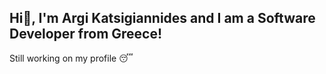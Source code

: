 ## Hi👋, I'm Argi Katsigiannides and I am a Software Developer from Greece! 

<!-- ### 👨‍💻 Languages and Tools -->

<!-- [![HTML5](https://img.shields.io/badge/html5-%23E34F26.svg?&style=for-the-badge&logo=html5&logoColor=white)](https://github.com/argi-dev)
[![CSS3](https://img.shields.io/badge/css3-%231572B6.svg?&style=for-the-badge&logo=css3&logoColor=white)](https://github.com/argi-dev)
[![Javascript](https://img.shields.io/badge/javascript-%23F7DF1E.svg?&style=for-the-badge&logo=javascript&logoColor=black)](https://github.com/argi-dev)
[![React](https://img.shields.io/badge/react-%2361DAFB.svg?&style=for-the-badge&logo=react&logoColor=black)](https://github.com/argi-dev)
[![Three.js](https://img.shields.io/badge/three.js-%23000000.svg?&style=for-the-badge&logo=three.js&logoColor=white)](https://github.com/argi-dev)
[![Mongodb](https://img.shields.io/badge/mongodb-%2347A248.svg?&style=for-the-badge&logo=mongodb&logoColor=white)](https://github.com/argi-dev)
 -->
Still working on my profile 😴

<!--
**argi-dev/argi-dev** is a ✨ _special_ ✨ repository because its `README.md` (this file) appears on your GitHub profile.

Here are some ideas to get you started:

- 🔭 I’m currently working on ...
- 🌱 I’m currently learning ...
- 👯 I’m looking to collaborate on ...
- 🤔 I’m looking for help with ...
- 💬 Ask me about ...
- 📫 How to reach me: ...
- 😄 Pronouns: ...
- ⚡ Fun fact: ...
-->
